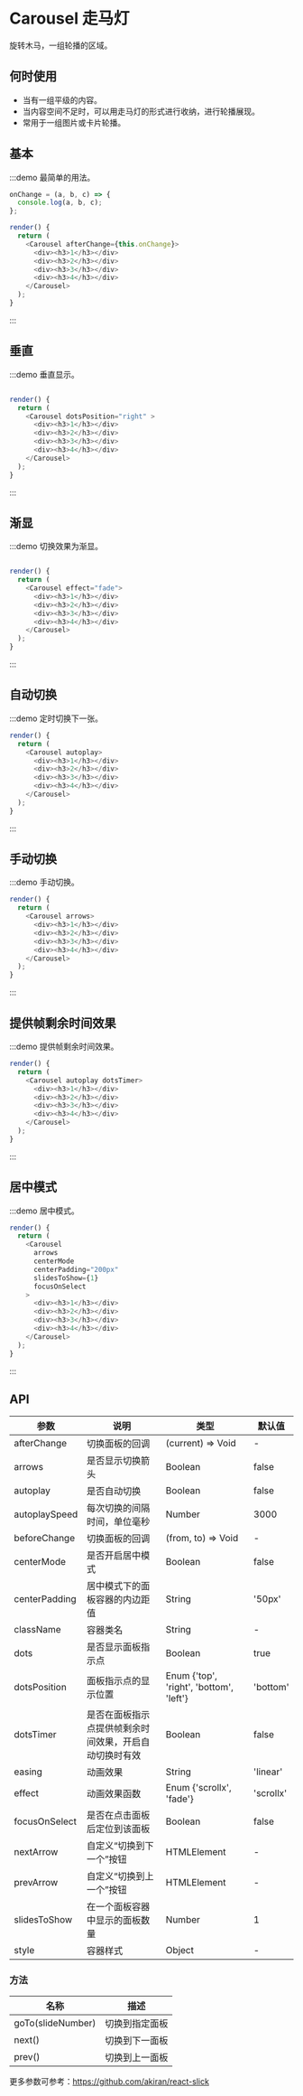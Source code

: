 # Carousel 走马灯

旋转木马，一组轮播的区域。

## 何时使用

-   当有一组平级的内容。
-   当内容空间不足时，可以用走马灯的形式进行收纳，进行轮播展现。
-   常用于一组图片或卡片轮播。

## 基本

:::demo 最简单的用法。

```js
onChange = (a, b, c) => {
  console.log(a, b, c);
};

render() {
  return (
    <Carousel afterChange={this.onChange}>
      <div><h3>1</h3></div>
      <div><h3>2</h3></div>
      <div><h3>3</h3></div>
      <div><h3>4</h3></div>
    </Carousel>
  );
}
```

:::

## 垂直

:::demo 垂直显示。

```js

render() {
  return (
    <Carousel dotsPosition="right" >
      <div><h3>1</h3></div>
      <div><h3>2</h3></div>
      <div><h3>3</h3></div>
      <div><h3>4</h3></div>
    </Carousel>
  );
}
```

:::

## 渐显

:::demo 切换效果为渐显。

```js

render() {
  return (
    <Carousel effect="fade">
      <div><h3>1</h3></div>
      <div><h3>2</h3></div>
      <div><h3>3</h3></div>
      <div><h3>4</h3></div>
    </Carousel>
  );
}
```

:::

## 自动切换

:::demo 定时切换下一张。

```js
render() {
  return (
    <Carousel autoplay>
      <div><h3>1</h3></div>
      <div><h3>2</h3></div>
      <div><h3>3</h3></div>
      <div><h3>4</h3></div>
    </Carousel>
  );
}
```

:::

## 手动切换

:::demo 手动切换。

```js
render() {
  return (
    <Carousel arrows>
      <div><h3>1</h3></div>
      <div><h3>2</h3></div>
      <div><h3>3</h3></div>
      <div><h3>4</h3></div>
    </Carousel>
  );
}
```

:::

## 提供帧剩余时间效果

:::demo 提供帧剩余时间效果。

```js
render() {
  return (
    <Carousel autoplay dotsTimer>
      <div><h3>1</h3></div>
      <div><h3>2</h3></div>
      <div><h3>3</h3></div>
      <div><h3>4</h3></div>
    </Carousel>
  );
}
```

:::

## 居中模式

:::demo 居中模式。

```js
render() {
  return (
    <Carousel
      arrows
      centerMode
      centerPadding="200px"
      slidesToShow={1}
      focusOnSelect
    >
      <div><h3>1</h3></div>
      <div><h3>2</h3></div>
      <div><h3>3</h3></div>
      <div><h3>4</h3></div>
    </Carousel>
  );
}
```

:::

## API

| 参数          | 说明                                                   | 类型                                    | 默认值    |
| ------------- | ------------------------------------------------------ | --------------------------------------- | --------- |
| afterChange   | 切换面板的回调                                         | (current) => Void                       | -         |
| arrows        | 是否显示切换箭头                                       | Boolean                                 | false     |
| autoplay      | 是否自动切换                                           | Boolean                                 | false     |
| autoplaySpeed | 每次切换的间隔时间，单位毫秒                           | Number                                  | 3000      |
| beforeChange  | 切换面板的回调                                         | (from, to) => Void                      | -         |
| centerMode    | 是否开启居中模式                                       | Boolean                                 | false     |
| centerPadding | 居中模式下的面板容器的内边距值                         | String                                  | '50px'    |
| className     | 容器类名                                               | String                                  | -         |
| dots          | 是否显示面板指示点                                     | Boolean                                 | true      |
| dotsPosition  | 面板指示点的显示位置                                   | Enum {'top', 'right', 'bottom', 'left'} | 'bottom'  |
| dotsTimer     | 是否在面板指示点提供帧剩余时间效果，开启自动切换时有效 | Boolean                                 | false     |
| easing        | 动画效果                                               | String                                  | 'linear'  |
| effect        | 动画效果函数                                           | Enum {'scrollx', 'fade'}                | 'scrollx' |
| focusOnSelect | 是否在点击面板后定位到该面板                           | Boolean                                 | false     |
| nextArrow     | 自定义“切换到下一个”按钮                               | HTMLElement                             | -         |
| prevArrow     | 自定义“切换到上一个”按钮                               | HTMLElement                             | -         |
| slidesToShow  | 在一个面板容器中显示的面板数量                         | Number                                  | 1         |
| style         | 容器样式                                               | Object                                  | -         |

### 方法

| 名称              | 描述           |
| ----------------- | -------------- |
| goTo(slideNumber) | 切换到指定面板 |
| next()            | 切换到下一面板 |
| prev()            | 切换到上一面板 |

更多参数可参考：<https://github.com/akiran/react-slick>
